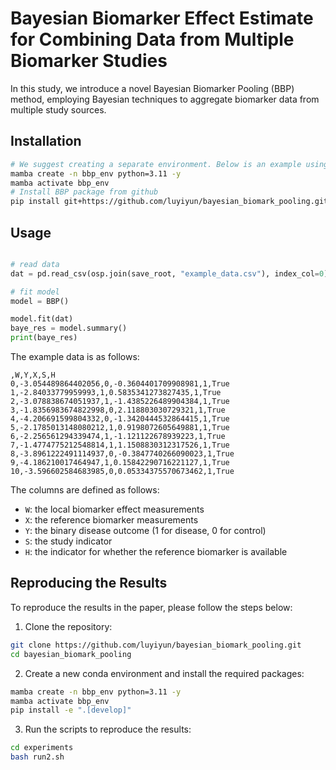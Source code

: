 # Bayesian Biomarker Effect Estimate for Combining Data from Multiple Biomarker Studies

In this study, we introduce a novel Bayesian Biomarker Pooling (BBP) method, employing Bayesian techniques to aggregate biomarker data from multiple study sources.

## Installation

```bash
# We suggest creating a separate environment. Below is an example using mamba (fast alternative of conda)
mamba create -n bbp_env python=3.11 -y
mamba activate bbp_env
# Install BBP package from github
pip install git+https://github.com/luyiyun/bayesian_biomark_pooling.git@main
```

## Usage

```python

# read data
dat = pd.read_csv(osp.join(save_root, "example_data.csv"), index_col=0)

# fit model
model = BBP()

model.fit(dat)
baye_res = model.summary()
print(baye_res)
```

The example data is as follows:

```csv
,W,Y,X,S,H
0,-3.054489864402056,0,-0.3604401709908981,1,True
1,-2.84033779959993,1,0.5835341273827435,1,True
2,-3.078838674051937,1,-1.4385226489904384,1,True
3,-1.8356983674822998,0,2.118803030729321,1,True
4,-4.206691599804332,0,-1.3420444532864415,1,True
5,-2.1785013148080212,1,0.9198072605649881,1,True
6,-2.256561294339474,1,-1.121122678939223,1,True
7,-1.4774775212548814,1,1.1508830312317526,1,True
8,-3.8961222491114937,0,-0.3847740266090023,1,True
9,-4.186210017464947,1,0.15842290716221127,1,True
10,-3.596602584683985,0,0.05334375570673462,1,True
```

The columns are defined as follows:

- `W`: the local biomarker effect measurements
- `X`: the reference biomarker measurements
- `Y`: the binary disease outcome (1 for disease, 0 for control)
- `S`: the study indicator
- `H`: the indicator for whether the reference biomarker is available

## Reproducing the Results

To reproduce the results in the paper, please follow the steps below:

1. Clone the repository:

```bash
git clone https://github.com/luyiyun/bayesian_biomark_pooling.git
cd bayesian_biomark_pooling
```

2. Create a new conda environment and install the required packages:

```bash
mamba create -n bbp_env python=3.11 -y
mamba activate bbp_env
pip install -e ".[develop]"
```

3. Run the scripts to reproduce the results:

```bash
cd experiments
bash run2.sh
```
